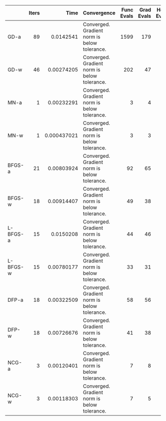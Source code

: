 |          |   Iters |        Time | Convergence                                  |   Func Evals |   Grad Evals |   Hess Evals |
|:---------|--------:|------------:|:---------------------------------------------|-------------:|-------------:|-------------:|
| GD-a     |      89 | 0.0142541   | Converged. Gradient norm is below tolerance. |         1599 |          179 |            0 |
| GD-w     |      46 | 0.00274205  | Converged. Gradient norm is below tolerance. |          202 |           47 |            0 |
| MN-a     |       1 | 0.00232291  | Converged. Gradient norm is below tolerance. |            3 |            4 |            2 |
| MN-w     |       1 | 0.000437021 | Converged. Gradient norm is below tolerance. |            3 |            3 |            2 |
| BFGS-a   |      21 | 0.00803924  | Converged. Gradient norm is below tolerance. |           92 |           65 |            0 |
| BFGS-w   |      18 | 0.00914407  | Converged. Gradient norm is below tolerance. |           49 |           38 |            0 |
| L-BFGS-a |      15 | 0.0150208   | Converged. Gradient norm is below tolerance. |           44 |           46 |            0 |
| L-BFGS-w |      15 | 0.00780177  | Converged. Gradient norm is below tolerance. |           33 |           31 |            0 |
| DFP-a    |      18 | 0.00322509  | Converged. Gradient norm is below tolerance. |           58 |           56 |            0 |
| DFP-w    |      18 | 0.00726676  | Converged. Gradient norm is below tolerance. |           41 |           38 |            0 |
| NCG-a    |       3 | 0.00120401  | Converged. Gradient norm is below tolerance. |            7 |            8 |            4 |
| NCG-w    |       3 | 0.00118303  | Converged. Gradient norm is below tolerance. |            7 |            5 |            4 |